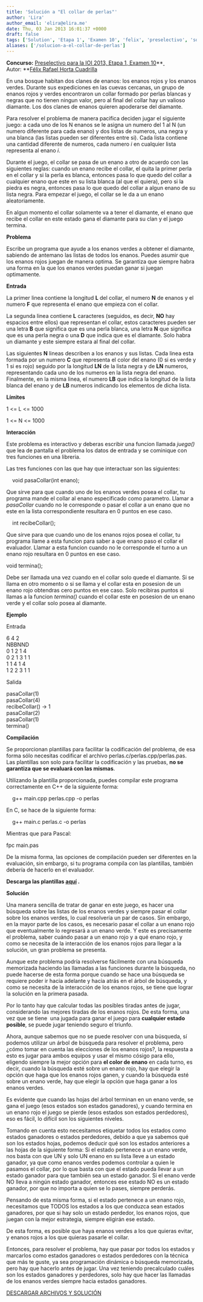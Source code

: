 ```yaml
---
title: 'Solución a "El collar de perlas"'
author: 'Lira'
author_email: 'elira@elira.me'
date: Thu, 03 Jan 2013 16:01:37 +0000
draft: false
tags: ['Solution', 'Etapa 1', 'Examen 10', 'felix', 'preselectivo', 'solución', 'Soluciones Preselectivo 2013']
aliases: ['/solucion-a-el-collar-de-perlas']
---
```


**Concurso:** [Preselectivo para la IOI 2013, Etapa 1, Examen 10](https://omegaup.com/arena/IOI2013E1P10)**[ ](https://omegaup.com/arena/IOI2013E1P10) Autor: **[Félix Rafael Horta Cuadrilla](http://goldendarknut.blogspot.mx/)

En una bosque habitan dos clanes de enanos: los enanos rojos y los enanos verdes. Durante sus expediciones en las cuevas cercanas, un grupo de enanos rojos y verdes encontraron un collar formado por perlas blancas y negras que no tienen ningun valor, pero al final del collar hay un valioso diamante. Los dos clanes de enanos quieren apoderarse del diamante.  
  
Para resolver el problema de manera pacifica deciden jugar el siguiente juego: a cada uno de los N enanos se le asigna un numero del 1 al N (un numero diferente para cada enano) y dos listas de numeros, una negra y una blanca (las listas pueden ser diferentes entre si). Cada lista contiene una cantidad diferente de numeros, cada numero _i_ en cualquier lista representa al enano _i_.  
  
Durante el juego, el collar se pasa de un enano a otro de acuerdo con las siguientes reglas: cuando un enano recibe el collar, el quita la primer perla en el collar y si la perla es blanca, entonces pasa lo que quedo del collar a cualquier enano que este en su lista blanca (al que el quiera), pero si la piedra es negra, entonces pasa lo que quedo del collar a algun enano de su lista negra. Para empezar el juego, el collar se le da a un enano aleatoriamente.  
  
En algun momento el collar solamente va a tener el diamante, el enano que recibe el collar en este estado gana el diamante para su clan y el juego termina.  
  

<!--more-->

**Problema**  
  
Escribe un programa que ayude a los enanos verdes a obtener el diamante, sabiendo de antemano las listas de todos los enanos. Puedes asumir que los enanos rojos juegan de manera optima. Se garantiza que siempre habra una forma en la que los enanos verdes puedan ganar si juegan optimamente.  
  
**Entrada**  
  
La primer linea contiene la longitud **L** del collar, el numero **N** de enanos y el numero **F** que representa el enano que empieza con el collar.  
  
La segunda linea contiene **L** caracteres (seguidos, es decir, **NO** hay espacios entre ellos) que representan el collar, estos caracteres pueden ser una letra **B** que significa que es una perla blanca, una letra **N** que significa que es una perla negra o una **D** que indica que es el diamante. Solo habra un diamante y este siempre estara al final del collar.  
  
Las siguientes **N** lineas describen a los enanos y sus listas. Cada linea esta formada por un numero **C** que representa el color del enano (0 si es verde y 1 si es rojo) seguido por la longitud **LN** de la lista negra y de **LN** numeros, representando cada uno de los numeros en la lista negra del enano. Finalmente, en la misma linea, el numero **LB** que indica la longitud de la lista blanca del enano y de **LB** numeros indicando los elementos de dicha lista.  
  
**Límites**  
  
1 <= L <= 1000  
  
1 <= N <= 1000  
  
**Interacción**  
  
Este problema es interactivo y deberas escribir una funcion llamada _juega()_ que lea de pantalla el problema los datos de entrada y se cominique con tres funciones en una libreria.  
  
Las tres funciones con las que hay que interactuar son las siguientes:  
  
    void pasaCollar(int enano);  
  
Que sirve para que cuando uno de los enanos verdes posea el collar, tu programa mande el collar al enano especificado como parametro. Llamar a _pasaCollar_ cuando no le corresponde o pasar el collar a un enano que no este en la lista correspondiente resultara en 0 puntos en ese caso.  
  
    int recibeCollar();  
  
Que sirve para que cuando uno de los enanos rojos posea el collar, tu programa llame a esta funcion para saber a que enano paso el collar el evaluador. Llamar a esta funcion cuando no le corresponde el turno a un enano rojo resultara en 0 puntos en ese caso.  
  
void termina();  
  
Debe ser llamada una vez cuando en el collar solo quede el diamante. Si se llama en otro momento o si se llama y el collar esta en posesion de un enano rojo obtendras cero puntos en ese caso. Solo recibiras puntos si llamas a la funcion _termina()_ cuando el collar este en posesion de un enano verde y el collar solo posea al diamante.  
  
**Ejemplo**  
  
Entrada  
  
6 4 2  
NBBNND  
0 1 2 1 4  
0 2 1 3 1 1  
1 1 4 1 4  
1 2 2 3 1 1  
  
Salida  
  
pasaCollar(1)  
pasaCollar(4)  
recibeCollar() -> 1  
pasaCollar(2)  
pasaCollar(1)  
termina()  
  
**Compilación**  
  
Se proporcionan plantillas para facilitar la codificación del problema, de esa forma sólo necesitas codificar el archivo perlas.c/perlas.cpp/perlas.pas. Las plantillas son solo para facilitar la codificación y las pruebas, **no se garantiza que se evaluará con las mismas**.  
  
Utilizando la plantilla proporcionada, puedes compilar este programa correctamente en C++ de la siguiente forma:  
  
    g++ main.cpp perlas.cpp -o perlas  
  
En C, se hace de la siguiente forma:  
  
    g++ main.c perlas.c -o perlas  
  
Mientras que para Pascal:  
  
fpc main.pas  
  
De la misma forma, las opciones de compilación pueden ser diferentes en la evaluación, sin embargo, si tu programa compila con las plantillas, también debería de hacerlo en el evaluador.  

  
**Descarga las plantillas [aquí](https://www.dropbox.com/sh/nux63uknmdyzgej/sfqTP9Tng8/plantillas.rar) .**  
  
  
  
**Solución**  
  
Una manera sencilla de tratar de ganar en este juego, es hacer una búsqueda sobre las listas de los enanos verdes y siempre pasar el collar sobre los enanos verdes, lo cual resolvería un par de casos. Sin embargo, en la mayor parte de los casos, es necesario pasar el collar a un enano rojo que eventualmente lo regresará a un enano verde. Y este es precisamente el problema, saber cuándo pasar a un enano rojo y a qué enano rojo, y como se necesita de la interacción de los enanos rojos para llegar a la solución, un gran problema se presenta.  
  
Aunque este problema podría resolverse fácilmente con una búsqueda memorizada haciendo las llamadas a las funciones durante la búsqueda, no puede hacerse de esta forma porque cuando se hace una búsqueda se requiere poder ir hacia adelante y hacia atrás en el árbol de búsqueda, y como se necesita de la interacción de los enanos rojos, se tiene que lograr la solución en la primera pasada.  
  
Por lo tanto hay que calcular todas las posibles tiradas antes de jugar, considerando las mejores tiradas de los enanos rojos. De esta forma, una vez que se tiene  una jugada para ganar el juego para **cualquier estado posible**, se puede jugar teniendo seguro el triunfo.  
  
Ahora, aunque sabemos que no se puede resolver con una búsqueda, sí podemos utilizar un árbol de búsqueda para resolver el problema, pero ¿cómo tomar en cuenta las elecciones de los enanos rojos?, la respuesta a esto es jugar para ambos equipos y usar el mismo cósigo para ello, eligendo siempre la mejor opción para **el color de enano** en cada turno, es decir, cuando la búsqueda esté sobre un enano rojo, hay que elegir la opción que haga que los enanos rojos ganen, y cuando la búsqueda esté sobre un enano verde, hay que elegir la opción que haga ganar a los enanos verdes.  
  
Es evidente que cuando las hojas del árbol terminan en un enano verde, se gana el juego (esos estados son estados ganadores), y cuando termina en un enano rojo el juego se pierde (esos estados son estados perdedores), eso es fácil, lo difícil son los siguientes niveles.  
  
Tomando en cuenta esto necesitamos etiquetar todos los estados como estados ganadores o estados perdedores, debido a que ya sabemos qué son los estados hojas, podemos deducir qué son los estados anteriores a las hojas de la siguiente forma: Si el estado pertenece a un enano verde, nos basta con que UN y solo UN enano en su lista lleve a un estado ganador, ya que como enanos verdes podemos controlar a quien le pasamos el collar, por lo que basta con que el estado pueda llevar a un estado ganador para que también sea un estado ganador. Si el enano verde NO lleva a ningún estado ganador, entonces ese estado NO es un estado ganador, por que no importa a quien se lo pases, siempre perderás.  
  
Pensando de esta misma forma, si el estado pertenece a un enano rojo, necesitamos que TODOS los estados a los que conduzca sean estados ganadores, por que si hay solo un estado perdedor, los enanos rojos, que juegan con la mejor estrategia, siempre eligirán ese estado.  
  
De esta forma, es posible que haya enanos verdes a los que quieras evitar, y enanos rojos a los que quieras pasarle el collar.  
  
Entonces, para resolver el problema, hay que pasar por todos los estados y marcarlos como estados ganadores o estados perdedores con la técnica que más te guste, ya sea programación dinámica o búsqueda memorizada, pero hay que hacerlo antes de jugar. Una vez teniendo precalculado cuáles son los estados ganadores y perdedores, solo hay que hacer las llamadas de los enanos verdes siempre hacia estados ganadores.

[DESCARGAR ARCHIVOS Y SOLUCIÓN](http://elira.operamail.com/files/perlas.rar)